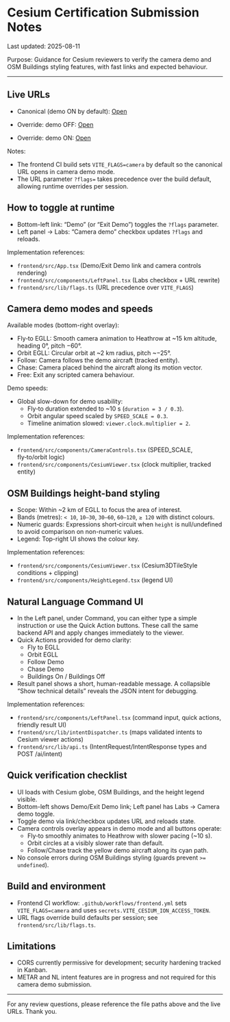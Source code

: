 # Cesium Certification Submission Notes

Last updated: 2025-08-11

Purpose: Guidance for Cesium reviewers to verify the camera demo and OSM Buildings styling features, with fast links and expected behaviour.

---

## Live URLs

- Canonical (demo ON by default): [Open](https://stskylenslondev0532.z33.web.core.windows.net/)

- Override: demo OFF: [Open](https://stskylenslondev0532.z33.web.core.windows.net/?flags=)

- Override: demo ON: [Open](https://stskylenslondev0532.z33.web.core.windows.net/?flags=camera)

Notes:

- The frontend CI build sets `VITE_FLAGS=camera` by default so the canonical URL opens in camera demo mode.
- The URL parameter `?flags=` takes precedence over the build default, allowing runtime overrides per session.

## How to toggle at runtime

- Bottom-left link: “Demo” (or “Exit Demo”) toggles the `?flags` parameter.
- Left panel → Labs: “Camera demo” checkbox updates `?flags` and reloads.

Implementation references:
- `frontend/src/App.tsx` (Demo/Exit Demo link and camera controls rendering)
- `frontend/src/components/LeftPanel.tsx` (Labs checkbox + URL rewrite)
- `frontend/src/lib/flags.ts` (URL precedence over `VITE_FLAGS`)

## Camera demo modes and speeds
Available modes (bottom-right overlay):
- Fly‑to EGLL: Smooth camera animation to Heathrow at ~15 km altitude, heading 0°, pitch −60°.
- Orbit EGLL: Circular orbit at ~2 km radius, pitch ~−25°.
- Follow: Camera follows the demo aircraft (tracked entity).
- Chase: Camera placed behind the aircraft along its motion vector.
- Free: Exit any scripted camera behaviour.

Demo speeds:
- Global slow-down for demo usability:
  - Fly‑to duration extended to ~10 s (`duration = 3 / 0.3`).
  - Orbit angular speed scaled by `SPEED_SCALE = 0.3`.
  - Timeline animation slowed: `viewer.clock.multiplier = 2`.

Implementation references:
- `frontend/src/components/CameraControls.tsx` (SPEED_SCALE, fly‑to/orbit logic)
- `frontend/src/components/CesiumViewer.tsx` (clock multiplier, tracked entity)

## OSM Buildings height-band styling

- Scope: Within ~2 km of EGLL to focus the area of interest.
- Bands (metres): `< 10`, `10–30`, `30–60`, `60–120`, `≥ 120` with distinct colours.
- Numeric guards: Expressions short‑circuit when `height` is null/undefined to avoid comparison on non-numeric values.
- Legend: Top-right UI shows the colour key.

Implementation references:

- `frontend/src/components/CesiumViewer.tsx` (Cesium3DTileStyle conditions + clipping)
- `frontend/src/components/HeightLegend.tsx` (legend UI)

## Natural Language Command UI

- In the Left panel, under Command, you can either type a simple instruction or use the Quick Action buttons. These call the same backend API and apply changes immediately to the viewer.
- Quick Actions provided for demo clarity:
  - Fly to EGLL
  - Orbit EGLL
  - Follow Demo
  - Chase Demo
  - Buildings On / Buildings Off
- Result panel shows a short, human-readable message. A collapsible “Show technical details” reveals the JSON intent for debugging.

Implementation references:

- `frontend/src/components/LeftPanel.tsx` (command input, quick actions, friendly result UI)
- `frontend/src/lib/intentDispatcher.ts` (maps validated intents to Cesium viewer actions)
- `frontend/src/lib/api.ts` (IntentRequest/IntentResponse types and POST /ai/intent)

## Quick verification checklist

- UI loads with Cesium globe, OSM Buildings, and the height legend visible.
- Bottom-left shows Demo/Exit Demo link; Left panel has Labs → Camera demo toggle.
- Toggle demo via link/checkbox updates URL and reloads state.
- Camera controls overlay appears in demo mode and all buttons operate:
  - Fly‑to smoothly animates to Heathrow with slower pacing (~10 s).
  - Orbit circles at a visibly slower rate than default.
  - Follow/Chase track the yellow demo aircraft along its cyan path.
- No console errors during OSM Buildings styling (guards prevent `>= undefined`).

## Build and environment

- Frontend CI workflow: `.github/workflows/frontend.yml` sets `VITE_FLAGS=camera` and uses `secrets.VITE_CESIUM_ION_ACCESS_TOKEN`.
- URL flags override build defaults per session; see `frontend/src/lib/flags.ts`.

## Limitations

- CORS currently permissive for development; security hardening tracked in Kanban.
- METAR and NL intent features are in progress and not required for this camera demo submission.

---

For any review questions, please reference the file paths above and the live URLs. Thank you.

